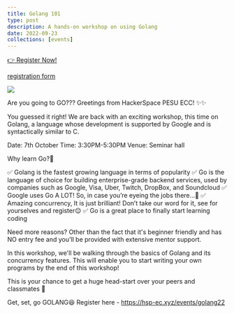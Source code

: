 ```yaml
---
title: Golang 101
type: post
description: A hands-on workshop on using Golang
date: 2022-09-23
collections: [events]
---
```


<section class="p-index_links_link">
    <a href="https://forms.gle/ztVkaGFWnZd42qby8" class="c-gradient-link"> 👉 Register Now! </a>
</section>

[registration form](https://forms.gle/ztVkaGFWnZd42qby8)

![](/static/images/golang22/golang22_poster.png)

Are you going to GO???
Greetings from HackerSpace PESU ECC! ✨✨

You guessed it right! We are back with an exciting workshop, this time on Golang, a language whose development is supported by Google and is syntactically similar to C.

Date: 7th October
Time: 3:30PM-5:30PM
Venue: Seminar hall

Why learn Go?🤔

✅ Golang is the fastest growing language in terms of popularity
✅ Go is the language of choice for building enterprise-grade backend services, used by companies such as Google, Visa, Uber, Twitch, DropBox, and Soundcloud
✅ Google uses Go A LOT! So, in case you’re eyeing the jobs there…👀
✅ Amazing concurrency, It is just brilliant! Don’t take our word for it, see for yourselves and register😌
✅ Go is a great place to finally start learning coding

Need more reasons?
Other than the fact that it's beginner friendly and has NO entry fee and you'll be provided with extensive mentor support.

In this workshop, we'll be walking through the basics of Golang and its concurrency features. This will enable you to start writing your own programs by the end of this workshop!

This is your chance to get a huge head-start over your peers and classmates 🤫

Get, set, go GOLANG😆
Register here -
https://hsp-ec.xyz/events/golang22
